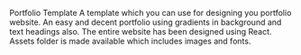 Portfolio Template 
A template which you can use for designing you portfolio website.
An easy and decent portfolio using gradients in background and text headings also.
The entire website has been designed using React.
Assets folder is made available which includes images and fonts.
